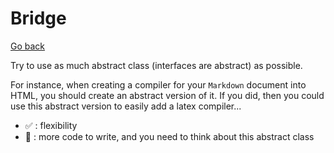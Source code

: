 # Bridge

[Go back](..)

Try to use as much abstract class (interfaces
are abstract) as possible.

For instance, when creating a compiler for your
``Markdown`` document into HTML, you should create
an abstract version of it. If you did, then you could
use this abstract version to easily add a latex compiler...

* ✅ : flexibility
* 🚫 : more code to write, and you need to think about
this abstract class